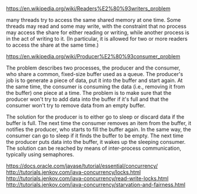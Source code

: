 https://en.wikipedia.org/wiki/Readers%E2%80%93writers_problem

 many threads try to access the same shared memory at one time. Some threads may read and some may write, with the constraint that no process may access the share for either reading or writing, while another process is in the act of writing to it. (In particular, it is allowed for two or more readers to access the share at the same time.) 

https://en.wikipedia.org/wiki/Producer%E2%80%93consumer_problem

The problem describes two processes, the producer and the consumer, who share a common, fixed-size buffer used as a queue. The producer's job is to generate a piece of data, put it into the buffer and start again. At the same time, the consumer is consuming the data (i.e., removing it from the buffer) one piece at a time. The problem is to make sure that the producer won't try to add data into the buffer if it's full and that the consumer won't try to remove data from an empty buffer.

The solution for the producer is to either go to sleep or discard data if the buffer is full. The next time the consumer removes an item from the buffer, it notifies the producer, who starts to fill the buffer again. In the same way, the consumer can go to sleep if it finds the buffer to be empty. The next time the producer puts data into the buffer, it wakes up the sleeping consumer. The solution can be reached by means of inter-process communication, typically using semaphores.

https://docs.oracle.com/javase/tutorial/essential/concurrency/
http://tutorials.jenkov.com/java-concurrency/locks.html
http://tutorials.jenkov.com/java-concurrency/read-write-locks.html
http://tutorials.jenkov.com/java-concurrency/starvation-and-fairness.html